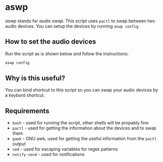 # aswp
*aswp* stands for *audio swap*. This script uses `pactl` to swap between two
audio devices. You can setup the devices by running `aswp config`.

## How to set the audio devices
Run the script as is shown below and follow the instructions:
```bash
aswp config
```

## Why is this useful?
You can bind shortcut to this script so you can swap your audio devices by
a keybord shortcut.

## Requirements
- `bash` - used for running the script, other shells will be propably fine
- `pactl` - used for getting the information about the devices and to swap them
- `gawk` - GNU awk, used for getting the useful information from the `pactl`
   output
- `sed` - used for escaping variables for regex patterns
- `notify-send` - used for notifications
